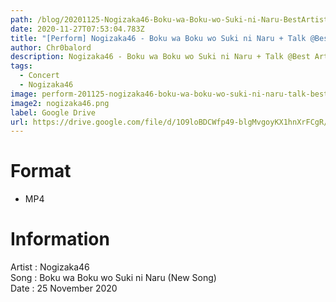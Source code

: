 ```yaml
---
path: /blog/20201125-Nogizaka46-Boku-wa-Boku-wo-Suki-ni-Naru-BestArtist
date: 2020-11-27T07:53:04.783Z
title: "[Perform] Nogizaka46 - Boku wa Boku wo Suki ni Naru + Talk @Best Artist 2020"
author: Chr0balord
description: Nogizaka46 - Boku wa Boku wo Suki ni Naru + Talk @Best Artist 2020
tags:
  - Concert
  - Nogizaka46
image: perform-201125-nogizaka46-boku-wa-boku-wo-suki-ni-naru-talk-best-artist-2020.mp4_thumbs.jpg
image2: nogizaka46.png
label: Google Drive
url: https://drive.google.com/file/d/1O9loBDCWfp49-blgMvgoyKX1hnXrFCgR/view?usp=sharing
---
```

# Format

* MP4

# Information

Artist : Nogizaka46 <br>
Song : Boku wa Boku wo Suki ni Naru (New Song) <br>
Date : 25 November 2020